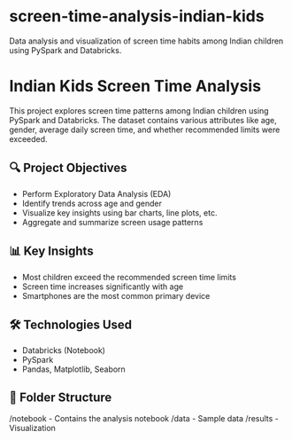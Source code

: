 # screen-time-analysis-indian-kids
Data analysis and visualization of screen time habits among Indian children using PySpark and Databricks.

# Indian Kids Screen Time Analysis

This project explores screen time patterns among Indian children using PySpark and Databricks. The dataset contains various attributes like age, gender, average daily screen time, and whether recommended limits were exceeded.

## 🔍 Project Objectives
- Perform Exploratory Data Analysis (EDA)
- Identify trends across age and gender
- Visualize key insights using bar charts, line plots, etc.
- Aggregate and summarize screen usage patterns

## 📊 Key Insights
- Most children exceed the recommended screen time limits
- Screen time increases significantly with age
- Smartphones are the most common primary device

## 🛠️ Technologies Used
- Databricks (Notebook)
- PySpark
- Pandas, Matplotlib, Seaborn 

## 📁 Folder Structure
/notebook - Contains the analysis notebook
/data - Sample data
/results - Visualization

